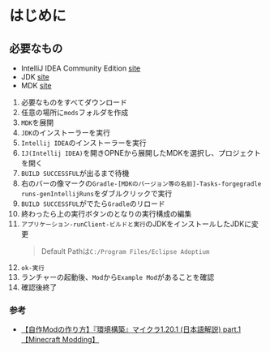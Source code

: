 # はじめに

## 必要なもの

- IntelliJ IDEA Community Edition [site](https://www.jetbrains.com/ja-jp/idea/download/?section=windows)
- JDK [site](https://adoptium.net/temurin/)
- MDK [site](https://files.minecraftforge.net/net/minecraftforge/forge/index_1.20.2.html)

1. 必要なものをすべてダウンロード
2. 任意の場所に`mods`フォルダを作成
3. `MDK`を展開
4. `JDK`のインストーラーを実行
5. `Intellij IDEA`のインストーラーを実行
6. `IJ(Intellij IDEA)`を開きOPNEから展開したMDKを選択し、プロジェクトを開く
7. `BUILD SUCCESSFUL`が出るまで待機
8. 右のバーの像マークの`Gradle-[MDKのバージョン等の名前]-Tasks-forgegradle runs-genIntellijRuns`をダブルクリックで実行
9. `BUILD SUCCESSFUL`がでたら`Gradle`のリロード
10. 終わったら上の実行ボタンのとなりの実行構成の編集
11. `アプリケーション-runClient-ビルドと実行`のJDKをインストールしたJDKに変更
    > Default Pathは`C:/Program Files/Eclipse Adoptium`
12. `ok-実行`
13. ランチャーの起動後、`Mod`から`Example Mod`があることを確認
14. 確認後終了  

### 参考

- [【自作Modの作り方】『環境構築』マイクラ1.20.1 (日本語解説) part.1【Minecraft Modding】](https://youtu.be/ud6wFsbvpiQ?si=RqLmvVKubyX-ZDS4)
